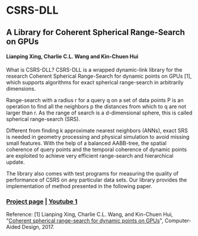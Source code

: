 # CSRS-DLL
## A Library for Coherent Spherical Range-Search on GPUs
#### Lianping Xing, Charlie C.L. Wang and Kin-Chuen Hui

What is CSRS-DLL?
CSRS-DLL is a wrapped dynamic-link library for the research Coherent Spherical Range-Search for dynamic points on GPUs [1], which supports algorithms for exact spherical range-search in arbitrarily dimensions.

Range-search with a radius r for a query q on a set of data points P is an operation to find all the neighbors p the distances from which to q are not larger than r. As the range of search is a d-dimensional sphere, this is called spherical range-search (SRS).

Different from finding k approximate nearest neighbors (ANNs), exact SRS is needed in geometry processing and physical simulation to avoid missing small features. With the help of a balanced AABB-tree, the spatial coherence of query points and the temporal coherence of dynamic points are exploited to achieve very efficient range-search and hierarchical update.

The library also comes with test programs for measuring the quality of performance of CSRS on any particular data sets. Our library provides the implementation of method presented in the following paper.

### [Project page](http://www.mae.cuhk.edu.hk/~cwang/Projects/CSRSProj.htm) | [Youtube 1](https://youtu.be/LTMe5je9beE) 


Reference:
[1] Lianping Xing, Charlie C.L. Wang, and Kin-Chuen Hui, "[Coherent spherical range-search for dynamic points on GPUs](https://www.sciencedirect.com/science/article/pii/S0010448517300106?via%3Dihub)", Computer-Aided Design, 2017.

